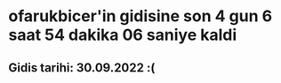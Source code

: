 # ofarukbicer'in gidisine son 4 gun 6 saat 54 dakika 06 saniye kaldi

## Gidis tarihi: 30.09.2022 :(